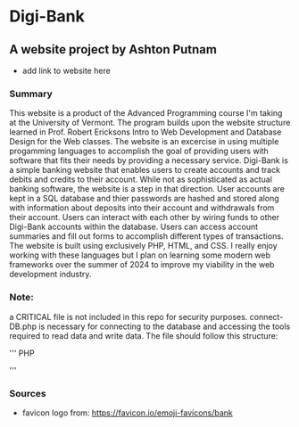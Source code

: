 # Digi-Bank
## A website project by Ashton Putnam

* add link to website here

### Summary
This website is a product of the Advanced Programming course I'm taking at the University of Vermont. The program builds upon the website structure learned in Prof. Robert Ericksons Intro to Web Development and Database Design for the Web classes. The website is an excercise in using multiple progamming languages to accomplish the goal of providing users with software that fits their needs by providing a necessary service. Digi-Bank is a simple banking website that enables users to create accounts and track debits and credits to their account. While not as sophisticated as actual banking software, the website is a step in that direction. User accounts are kept in a SQL database and thier passwords are hashed and stored along with information about deposits into their account and withdrawals from their account. Users can interact with each other by wiring funds to other Digi-Bank accounts within the database. Users can access account summaries and fill out forms to accomplish different types of transactions. The website is built using exclusively PHP, HTML, and CSS. I really enjoy working with these languages but I plan on learning some modern web frameworks over the summer of 2024 to improve my viability in the web development industry. 

### Note:
a CRITICAL file is not included in this repo for security purposes. connect-DB.php is necessary for connecting to the database and accessing the tools required to read data and write data. The file should follow this structure:

''' PHP
<!-- Connecting -->
<?php
$databaseName = 'XXXXXXXXXXX';
$dsn = 'mysql:host=webdb.uvm.edu;dbname=' . $databaseName;
$username = 'XXXXXXXXXXX';
$password = 'XXXXXXXXXXX';

$pdo = new PDO($dsn, $username, $password);
?>
<!-- Connection Complete -->

'''


### Sources
* favicon logo from: https://favicon.io/emoji-favicons/bank



